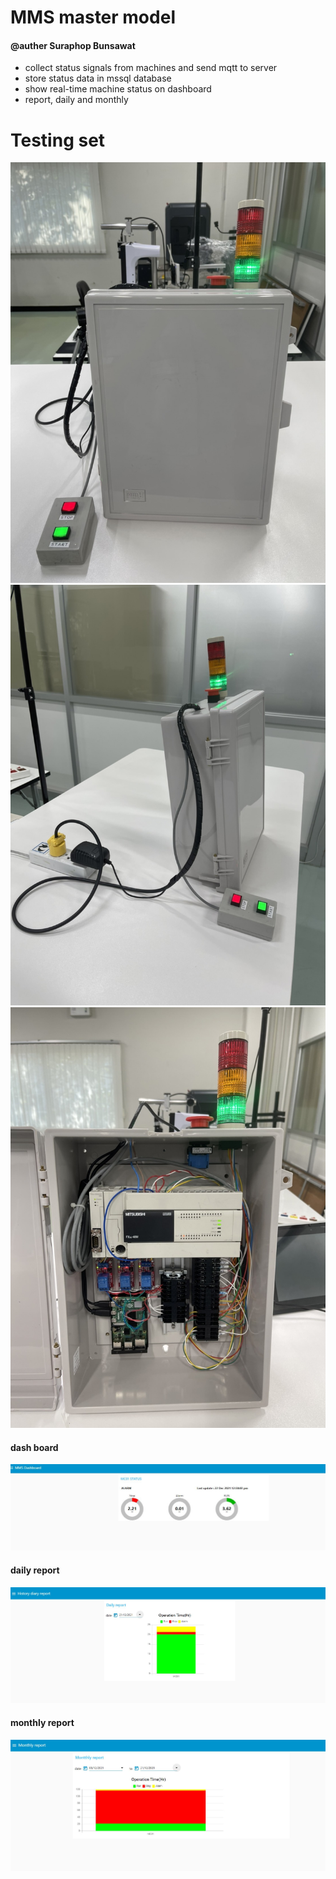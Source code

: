 # MMS master model
#### @auther Suraphop Bunsawat

- collect status signals from machines and send mqtt to server
- store status data in mssql database
- show real-time machine status on dashboard
- report, daily and monthly

# Testing set 
![alt text](https://github.com/NMB-MIC/projects/blob/main/mms_master/pictures/testset_1.jpg)
![alt text](https://github.com/NMB-MIC/projects/blob/main/mms_master/pictures/testset_2.jpg)
![alt text](https://github.com/NMB-MIC/projects/blob/main/mms_master/pictures/testset_3.jpg)
#### dash board
![alt text](https://github.com/NMB-MIC/projects/blob/main/mms_master/pictures/dashboard.JPG)
#### daily report
![alt text](https://github.com/NMB-MIC/projects/blob/main/mms_master/pictures/daily_report.JPG)
#### monthly report
![alt text](https://github.com/NMB-MIC/projects/blob/main/mms_master/pictures/monthly_report.JPG)